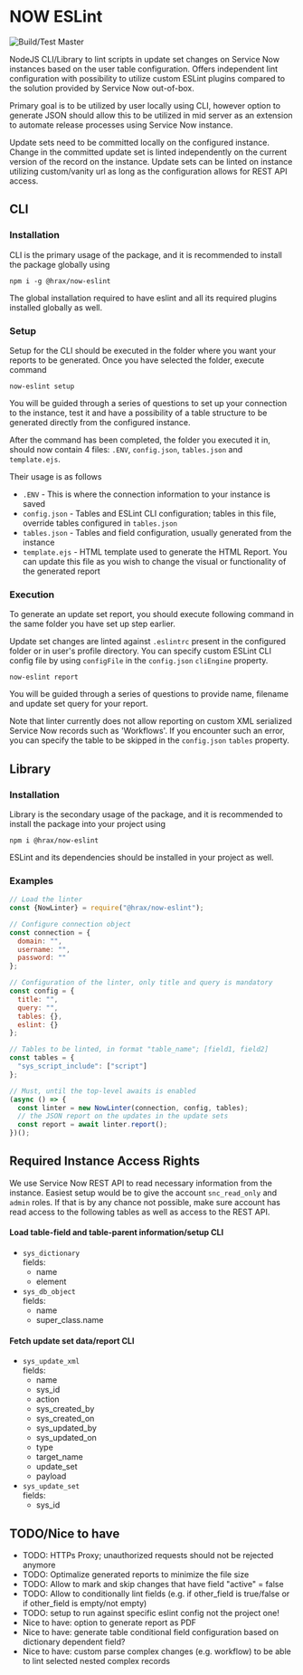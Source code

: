 # NOW ESLint

![Build/Test Master](https://github.com/hrax/now-eslint/workflows/Build/Test%20Master/badge.svg) 

NodeJS CLI/Library to lint scripts in update set changes on Service Now instances based on the user table configuration. Offers independent lint configuration with possibility to utilize custom ESLint plugins compared to the solution provided by Service Now out-of-box.

Primary goal is to be utilized by user locally using CLI, however option to generate JSON should allow this to be utilized in mid server as an extension to automate release processes using Service Now instance.

Update sets need to be committed locally on the configured instance. Change in the committed update set is linted independently on the current version of the record on the instance. Update sets can be linted on instance utilizing custom/vanity url as long as the configuration allows for REST API access.

## CLI

### Installation

CLI is the primary usage of the package, and it is recommended to install the package globally using

```
npm i -g @hrax/now-eslint
```

The global installation required to have eslint and all its required plugins installed globally as well.

### Setup

Setup for the CLI should be executed in the folder where you want your reports to be generated. Once you have selected the folder, execute command

```
now-eslint setup
```

You will be guided through a series of questions to set up your connection to the instance, test it and have a possibility of a table structure to be generated directly from the configured instance.

After the command has been completed, the folder you executed it in, should now contain 4 files: `.ENV`, `config.json`, `tables.json` and `template.ejs`.

Their usage is as follows

 * `.ENV` - This is where the connection information to your instance is saved
 * `config.json` - Tables and ESLint CLI configuration; tables in this file, override tables configured in `tables.json`
 * `tables.json` - Tables and field configuration, usually generated from the instance
 * `template.ejs` - HTML template used to generate the HTML Report. You can update this file as you wish to change the visual or functionality of the generated report

### Execution

To generate an update set report, you should execute following command in the same folder you have set up step earlier.

Update set changes are linted against `.eslintrc` present in the configured folder or in user's profile directory. You can specify custom ESLint CLI config file by using `configFile` in the `config.json` `cliEngine` property.

```
now-eslint report
```

You will be guided through a series of questions to provide name, filename and update set query for your report.

Note that linter currently does not allow reporting on custom XML serialized Service Now records such as 'Workflows'. If you encounter such an error, you can specify the table to be skipped in the `config.json` `tables` property.

## Library

### Installation

Library is the secondary usage of the package, and it is recommended to install the package into your project using

```
npm i @hrax/now-eslint
```

ESLint and its dependencies should be installed in your project as well.

### Examples

```javascript
// Load the linter
const {NowLinter} = require("@hrax/now-eslint");

// Configure connection object
const connection = {
  domain: "",
  username: "",
  password: ""
};

// Configuration of the linter, only title and query is mandatory
const config = {
  title: "",
  query: "",
  tables: {},
  eslint: {}
};

// Tables to be linted, in format "table_name"; [field1, field2]
const tables = {
  "sys_script_include": ["script"]
};

// Must, until the top-level awaits is enabled
(async () => {
  const linter = new NowLinter(connection, config, tables);
  // the JSON report on the updates in the update sets
  const report = await linter.report();
})();
```

## Required Instance Access Rights

We use Service Now REST API to read necessary information from the instance. Easiest setup would be to give the account `snc_read_only` and `admin` roles. If that is by any chance not possible, make sure account has read access to the following tables as well as access to the REST API.

#### Load table-field and table-parent information/setup CLI

- `sys_dictionary`  
fields:  
    - name
    - element
- `sys_db_object`  
fields:  
    - name
    - super_class.name

#### Fetch update set data/report CLI

- `sys_update_xml`  
fields:  
    - name
    - sys_id
    - action
    - sys_created_by
    - sys_created_on
    - sys_updated_by
    - sys_updated_on
    - type
    - target_name
    - update_set
    - payload
- `sys_update_set`  
fields:  
    - sys_id

## TODO/Nice to have

- TODO: HTTPs Proxy; unauthorized requests should not be rejected anymore
- TODO: Optimalize generated reports to minimize the file size
- TODO: Allow to mark and skip changes that have field "active" = false
- TODO: Allow to conditionally lint fields (e.g. if other_field is true/false or if other_field is empty/not empty)
- TODO: setup to run against specific eslint config not the project one!
- Nice to have: option to generate report as PDF
- Nice to have: generate table conditional field configuration based on dictionary dependent field?
- Nice to have: custom parse complex changes (e.g. workflow) to be able to lint selected nested complex records
